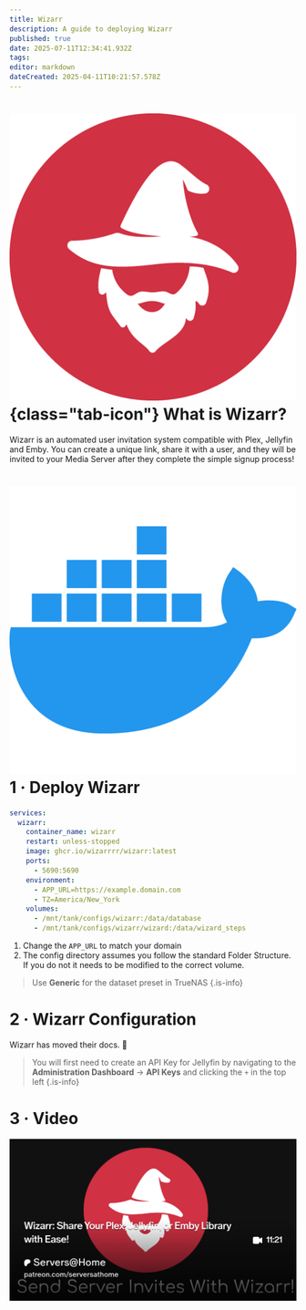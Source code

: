```yaml
---
title: Wizarr
description: A guide to deploying Wizarr
published: true
date: 2025-07-11T12:34:41.932Z
tags: 
editor: markdown
dateCreated: 2025-04-11T10:21:57.578Z
---
```


# ![](/wizarr.png){class="tab-icon"} What is Wizarr?
Wizarr is an automated user invitation system compatible with Plex, Jellyfin and Emby. You can create a unique link, share it with a user, and they will be invited to your Media Server after they complete the simple signup process!

# <img src="/docker.png" class="tab-icon"> 1 · Deploy Wizarr
```yaml
services:
  wizarr:
    container_name: wizarr
    restart: unless-stopped
    image: ghcr.io/wizarrrr/wizarr:latest
    ports:
      - 5690:5690
    environment:
      - APP_URL=https://example.domain.com
      - TZ=America/New_York
    volumes:
      - /mnt/tank/configs/wizarr:/data/database
      - /mnt/tank/configs/wizarr/wizard:/data/wizard_steps
```
1. Change the `APP_URL` to match your domain
1. The config directory assumes you follow the standard Folder Structure. If you do not it needs to be modified to the correct volume.

> Use **Generic** for the dataset preset in TrueNAS
{.is-info}


# 2 · Wizarr Configuration

Wizarr has moved their docs. 🙁

> You will first need to create an API Key for Jellyfin by navigating to the **Administration Dashboard** → **API Keys** and clicking the `+` in the top left
{.is-info}

# 3 · Video

[![](/2025-04-14-wizarr-share-your-plex-jellyfi-promo-card.png)](https://www.patreon.com/posts/wizarr-share-or-126460048)